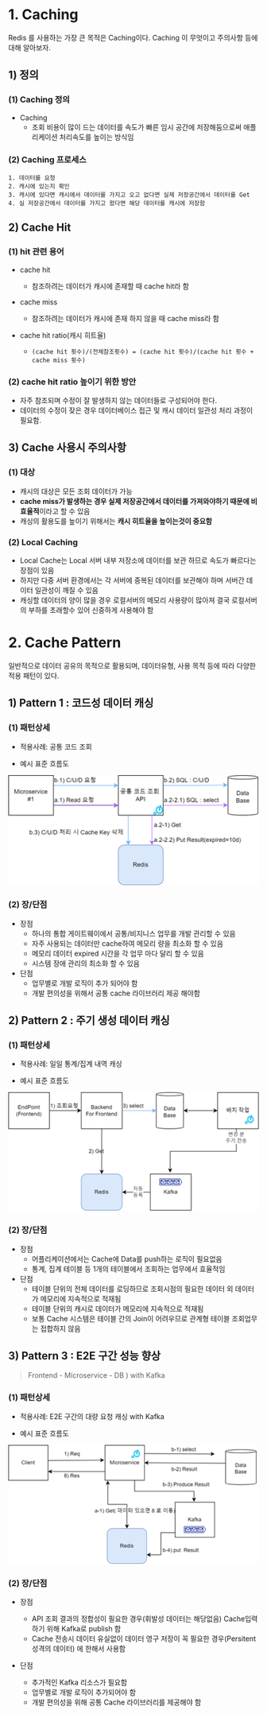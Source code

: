 



# 1. Caching

Redis 를 사용하는 가장 큰 목적은 Caching이다.  Caching 이 무엇이고 주의사항 등에 대해 알아보자.



## 1) 정의

### (1) Caching 정의

- Caching 
  - 조회 비용이 많이 드는 데이터를 속도가 빠른 임시 공간에 저장해둠으로써 애플리케이션 처리속도를 높이는 방식임



### (2) Caching 프로세스

```
1. 데이터를 요청
2. 캐시에 있는지 확인
3. 캐시에 있다면 캐시에서 데이터를 가지고 오고 없다면 실제 저장공간에서 데이터를 Get
4. 실 저장공간에서 데이터를 가지고 왔다면 해당 데이터를 캐시에 저장함
```





## 2) Cache Hit



### (1) hit 관련 용어

- cache hit

  - 참조하려는 데이터가 캐시에 존재할 때 cache hit라 함

- cache miss 

  - 참조하려는 데이터가 캐시에 존재 하지 않을 때 cache miss라 함

- cache hit ratio(캐시 히트율)

  - ```
    (cache hit 횟수)/(전체참조횟수) = (cache hit 횟수)/(cache hit 횟수 + cache miss 횟수)
    ```



### (2) cache hit ratio 높이기 위한 방안

- 자주 참조되며 수정이 잘 발생하지 않는 데이터들로 구성되어야 한다.
- 데이터의 수정이 잦은 경우 데이터베이스 접근 및 캐시  데이터 일관성 처리 과정이 필요함.





## 3) Cache 사용시 주의사항

### (1) 대상

- 캐시의 대상은 모든 조회 데이터가 가능
- **cache miss가 발생하는 경우 실제 저장공간에서 데이터를 가져와야하기 때문에 비효율적**이라고 할 수 있음
- 캐싱의 활용도를 높이기 위해서는 **캐시 히트율을 높이는것이 중요함**



### (2) Local Caching

- Local Cache는 Local 서버 내부 저장소에 데이터를 보관 하므로 속도가  빠르다는 장점이 있음
- 하지만 다중 서버 환경에서는 각 서버에 중복된 데이터를 보관해야 하며 서버간 데이터 일관성이 깨질 수 있음
- 캐싱할 데이터의 양이 많을 경우 로컬서버의 메모리 사용량이 많아져 결국 로컬서버의 부하를 초래할수 있어 신중하게 사용해야 함





# 2. Cache Pattern

일반적으로 데이터 공유의 목적으로 활용되며, 데이터유형, 사용 목적 등에 따라 다양한 적용 패턴이 있다.



## 1) Pattern 1 : 코드성 데이터 캐싱



### (1) 패턴상세

- 적용사례: 공통 코드 조회

- 예시 표준 흐름도

<img src="./3.Cache.assets/clip_image002.png" alt="img" style="zoom: 150%;" />



 ### (2) 장/단점

- 장점
  - 하나의 통합 게이트웨이에서 공통/비지니스 업무를 개발 관리할 수 있음
  - 자주 사용되는 데이터만 cache하여 메모리 량을 최소화 할 수 있음
  - 메모리 데이터 expired 시간을 각 업무 마다 달리 할 수 있음
  - 시스템 장애 관리의 최소화 할 수 있음
- 단점
  - 업무별로 개발 로직이 추가 되어야 함
  - 개발 편의성을 위해서 공통 cache 라이브러리 제공 해야함





## 2) Pattern 2 : 주기 생성 데이터 캐싱

### (1) 패턴상세

- 적용사례: 일일 통계/집계 내역 캐싱

- 예시 표준 흐름도

<img src="./3.Cache.assets/clip_image002-16568277345111.png" alt="img" style="zoom: 150%;" />



 ### (2) 장/단점

- 장점
  - 어플리케이션에서는 Cache에 Data를 push하는 로직이 필요없음
  - 통계, 집계 테이블 등 1개의 테이블에서 조회하는 업무에서 효율적임
- 단점
  - 테이블 단위의 전체 데이터를 로딩하므로 조회시점의 필요한 데이터 외 데이터가 메모리에 지속적으로 적재됨
  - 테이블 단위의 캐시로 데이터가 메모리에 지속적으로  적재됨
  - 보통 Cache 시스템은 테이블 간의 Join이 어려우므로 관계형 테이블 조회업무는 접합하지 않음





## 3) Pattern  3 : E2E 구간 성능 향상

> Frontend - Microservice - DB ) with Kafka

### (1) 패턴상세

- 적용사례: E2E 구간의 대량 요청 캐싱 with Kafka

- 예시 표준 흐름도

<img src="./3.Cache.assets/clip_image004.png" alt="img" style="zoom: 150%;" />



### (2) 장/단점

- 장점
  - API 조회 결과의 정합성이 필요한 경우(휘발성 데이터는 해당없음)  Cache입력하기 위해 Kafka로  publish 함
  - Cache 전송시 데이터 유실없이 데이터 영구 저장이 꼭 필요한 경우(Persitent 성격의 데이터) 에 한해서 사용함 

- 단점
  - 추가적인 Kafka 리소스가 필요함
  - 업무별로 개발 로직이 추가되어야 함
  - 개발 편의성을 위해 공통 Cache 라이브러리를 제공해야 함

